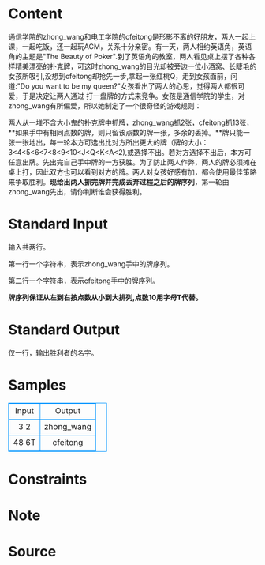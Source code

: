 
# Content

通信学院的zhong_wang和电工学院的cfeitong是形影不离的好朋友，两人一起上课，一起吃饭，还一起玩ACM，关系十分亲密。有一天，两人相约英语角，英语角的主题是"The Beauty of Poker".到了英语角的教室，两人看见桌上摆了各种各样精美漂亮的扑克牌，可这时zhong_wang的目光却被旁边一位小酒窝、长睫毛的女孩所吸引,没想到cfeitong却抢先一步,拿起一张红桃Q，走到女孩面前，问道:"Do you want to be my queen?"女孩看出了两人的心思，觉得两人都很可爱，于是决定让两人通过
打一盘牌的方式来竞争。女孩是通信学院的学生，对zhong_wang有所偏爱，所以她制定了一个很奇怪的游戏规则：

两人从一堆不含大小鬼的扑克牌中抓牌，zhong_wang抓2张，cfeitong抓13张，**如果手中有相同点数的牌，则只留该点数的牌一张，多余的丢掉。**牌只能一张一张地出，每一轮本方可选出比对方所出更大的牌（牌的大小：3<4<5<6<7<8<9<10<J<Q<K<A<2),或选择不出。若对方选择不出后，本方可任意出牌。先出完自己手中牌的一方获胜。为了防止两人作弊，两人的牌必须摊在桌上打，因此双方也可以看到对方的牌。两人对女孩好感有加，都会使用最佳策略来争取胜利。**现给出两人抓完牌并完成丢弃过程之后的牌序列**，第一轮由zhong_wang先出，请你判断谁会获得胜利。

# Standard Input

输入共两行。

第一行一个字符串，表示zhong_wang手中的牌序列。

第二行一个字符串，表示cfeitong手中的牌序列。

**牌序列保证从左到右按点数从小到大排列,点数10用字母T代替。**

# Standard Output

仅一行，输出胜利者的名字。

# Samples

<style>
        table,table tr th, table tr td { border:1px solid #0094ff; }
        table { width: 200px; min-height: 25px; line-height: 25px; text-align: center; border-collapse: collapse;}   
    </style>
<table>
	<tr>
		<td>Input</td>
		<td>Output</td>
	</tr>
<tr><td>3
2</td><td>zhong_wang</td></tr><tr><td>48
6T</td><td>cfeitong</td></tr></table>


# Constraints



# Note



# Source


